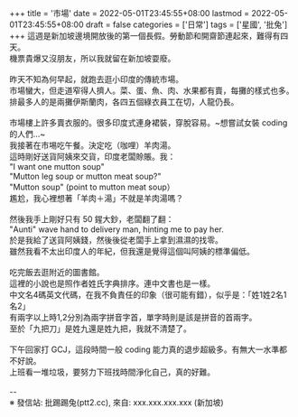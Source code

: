 +++
title = '市場'
date = 2022-05-01T23:45:55+08:00
lastmod = 2022-05-01T23:45:55+08:00
draft = false
categories = ['日常']
tags = ['星國', '批兔']
+++
這週是新加坡邊境開放後的第一個長假。勞動節和開齋節連起來，難得有四天。<br>
機票貴爆又沒朋友，所以我就留在新加坡耍廢。<br>
<br>
昨天不知為何早起，就跑去逛小印度的傳統市場。<br>
市場蠻大，但走道窄得人擠人。菜、蛋、魚、肉、水果都有賣，每攤的樣式也多。<br>
排最多人的是兩攤伊斯蘭肉，各四五個綠衣員工在切，人龍仍長。<br>
<br>
市場樓上許多賣衣服的。很多印度式連身裙裝，穿脫容易。~想嘗試女裝 coding 的人們…~<br>
我接著在市埸吃午餐。決定吃（咖哩）羊肉湯。<br>
這時剛好送貨阿姨來交貨，印度老闆賒賬。我：<br>
"I want one mutton soup"<br>
"Mutton leg soup or mutton meat soup?"<br>
"Mutton soup" (point to mutton meat soup）<br>
尷尬，我心裡想著「羊肉＋湯」不就是羊肉湯嗎？<br>
<br>
然後我手上剛好只有 50 鍟大鈔，老闆翻了翻：<br>
"Aunti" wave hand to delivery man, hinting me to pay her.<br>
於是我給了送貨阿姨錢，然後後從老闆手上拿到濕濕的找零。<br>
雖然我看不太出印度人的年紀，但我還是覺得這個叫阿姨的標準偏低。<br>
<br>
吃完飯去逛附近的圖書館。<br>
這裡的小說也是照作者姓氏字典排序。連中文書也是一樣。<br>
中文名4碼英文代碼，在我不負責任的印象（很可能有錯），似乎是：「姓1姓2名1名2」<br>
有兩字以上時1,2分別為兩字拼音字首，單字時則是該是拼音的首兩字。<br>
至於「九把刀」是姓九還是姓九把，我就不清楚了。<br>
<br>
下午回家打 GCJ，這段時間一般 coding 能力真的退步超級多。有無大一水準都不好說。<br>
上班看一堆垃圾，要努力下班找時間淨化自己，真的好難。<br>
<br>
--<br>
※ 發信站: 批踢踢兔(ptt2.cc), 來自: xxx.xxx.xxx.xxx (新加坡)<br>
